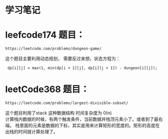 # 学习笔记

# leefcode174 题目：
    https://leetcode.com/problems/dungeon-game/
    
 这个题目主要利用动态规划，
 需要反过来想，状态方程为： 
     
     dp[i][j] = max(1, min(dp[i + 1][j], dp[i][j + 1]) - dungeon[i][j]);
  
 
 
# leetCode368 题目：
    https://leetcode.com/problems/largest-divisible-subset/
  这个题目利用了stack 这种数据结构
  时间复杂度为 0(n)  
  计算栈内数据的时候，有两个触发条件，当前数据并栈顶元素小了。或者到了最右端。
  栈里面的元素是数据的下标，其实是用来计算矩形的宽度的。矩形的高度在出栈的时间就计算处理了。 